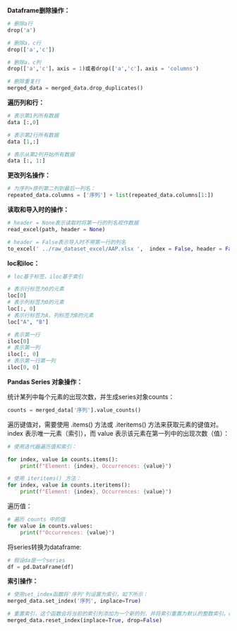 **Dataframe删除操作：**

```python
# 删除a行
drop('a')

# 删除a，c行
drop(['a','c'])	

# 删除a，c列
drop(['a','c']，axis = 1)或者drop(['a','c']，axis = 'columns')

# 删除重复行
merged_data = merged_data.drop_duplicates()
```



**遍历列和行：**

```python
# 表示第1列所有数据 
data [:,0]

# 表示第2行所有数据
data [1,:]

# 表示从第2列开始所有数据
data [:, 1:]
```



**更改列名操作：**

```python
# 为序列+原列第二列到最后一列名：
repeated_data.columns = ['序列'] + list(repeated_data.columns[1:])
```



**读取和导入时的操作：**

```python
# header = None表示读取时将第一行的列名视作数据
read_excel(path, header = None)	

# header = False表示导入时不带第一行的列名
to_excel(' ../raw_dataset_excel/AAP.xlsx ',  index = False, header = False)	
```



**loc和iloc：**

```python
# loc基于标签，iloc基于索引

# 表示行标签为0的元素
loc[0]
# 表示列标签为0的元素
loc[:, 0]
# 表示行标签为A，列标签为B的元素
loc["A", "B"]

# 表示第一行
iloc[0]
# 表示第一列
iloc[:, 0]
# 表示第一行第一列
iloc[0, 0]
```



**Pandas Series 对象操作：**

统计某列中每个元素的出现次数，并生成series对象counts：

```python
counts = merged_data['序列'].value_counts()
```

遍历键值对，需要使用 .items() 方法或 .iteritems() 方法来获取元素的键值对。index 表示唯一元素（索引），而 value 表示该元素在第一列中的出现次数（值）：

```python
# 使用迭代器遍历值和索引：

for index, value in counts.items():
    print(f"Element: {index}, Occurrences: {value}")

# 使用 iteritems() 方法：
for index, value in counts.iteritems():
    print(f"Element: {index}, Occurrences: {value}")

```

遍历值：

```python
# 遍历 counts 中的值
for value in counts.values:
    print(f"Occurrences: {value}")
```

将series转换为dataframe:

```python
# 假设da是一个series
df = pd.DataFrame(df)
```



**索引操作：**

```python
# 使用set_index函数将'序列'列设置为索引，如下所示：
merged_data.set_index('序列', inplace=True)

# 重置索引，这个函数会将当前的索引列添加为一个新的列，并将索引重置为默认的整数索引。drop=False表示保留原索引
merged_data.reset_index(inplace=True, drop=False)
```

